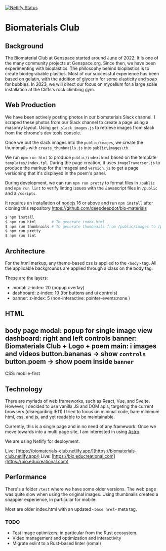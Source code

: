 [![Netlify Status](https://api.netlify.com/api/v1/badges/924f0a03-8890-4bb9-ba26-4293ae79cf95/deploy-status)](https://app.netlify.com/sites/biomaterials-club/deploys)

# Biomaterials Club

## Background

The Biomaterial Club at Genspace started around June of 2022.
It is one of the many community projects at Genspace.org.
Since then, we have been experimenting with bioplastics.
The philosophy behind bioplastics is to create biodegrabable plastics.
Most of our successful experience has been based on gelatin,
with the addition of glycerin for some elasticity and soap for bubbles.
In 2023, we will direct our focus on mycelium for a large scale
installation at the Cliffs's rock climbing gym.


## Web Production

We have been actively posting photos in our biomaterials Slack channel.
I scraped these photos from our Slack channel to create a page using a masonry layout.
Using `get_slack_images.js` to retrieve images from slack from the chrome's dev tools console.

Once we put the slack images into the `public/images`, we create the thumbnails
with `create_thumbnails.js` into `public\images\th`.

We run `npm run html` to produce `public/index.html` based on the template `templates/index.tpl`.
During the page creation, it uses `imageTraverser.js` to produce the markup for the imagesi
and `version.js` to get a page versioning that it's displayed in the poem's panel.

During development, we can run `npm run pretty` to format files in `/public` and
`npm run lint` to verify linting issues with the Javascript files in `/public` and a `/scripts`.

It requires an installation of [nodejs](https://nodejs.org/en/) 16 or above 
and run `npm install` after cloning this repository
https://github.com/deepdeepdot/bio-materials


```bash
$ npm install
$ npm run html       # To generate index.html
$ npm run thumbnails # To generate thumbnails from /public/images to /public/images/th
$ npm run pretty
$ npm run lint
```

## Architecture

For the html markup, any theme-based css is applied to the `<body>` tag. All the applicable backgrounds are applied through a class on the body tag.

These are the layers:
- modal:     z-index: 20 (popup overlay)
- dashboard: z-index: 10 (for buttons and ui controls)
- banner:    z-index: 5  (non-interactive: pointer-events:none )

HTML
---
body
  page
    modal:     popup for single image view
    dashboard: right and left controls
    banner:    Biomaterials Club + Logo + poem
    main: i    images and videos
      button.bananas -> show `controls`
      button.poem -> show poem inside `banner`
---

CSS: mobile-first

## Technology

There are myriads of web frameworks, such as React, Vue, and Svelte. However, I decided to use vanilla JS and DOM apis, targeting the current browsers (disregarding IE11)
I tried to focus on minimal code, bare minimum html, css, and js, and yet readable to be maintainable.

Currently, this is a single page and in no need of any framework. Once we move towards into a multi page site, I am interested in using
[Astro](https://astro.build)

We are using Netlify for deployment.

Live: [https://biomaterials-club.netlify.app/](https://biomaterials-club.netlify.app/)
Live: [https://bio.educreational.com](https://bio.educreational.com)


## Performance

There's a folder `/test` where we have some older versions. The web page was quite slow when using the original images. Using thumbnails created a snappier experience, in particular for mobile.

Most are older index.html with an updated `<base href>` meta tag.

### TODO
- Test image optimizers, in particular from the Rust ecosystem.
- Video management and optimization and interactivity
- Migrate eslint to a Rust-based linter (roma!)

